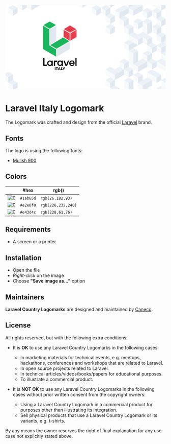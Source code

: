 <p align="center"><img src="/src/it/socialcard.png" alt="Laravel Italy Logomark"></p>

# Laravel Italy Logomark

The Logomark was crafted and design from the official [Laravel](https://github.com/laravel/art) brand.

## Fonts

The logo is using the following fonts:

- [Mulish 900](https://fonts.google.com/specimen/Mulish#900)

## Colors

|                                                                                                               |#hex    |rgb()             |
|---                                                                                                            |---     |---               |
|![0](https://res.cloudinary.com/caneco/image/upload/c_scale,co_rgb:1ab65d,e_colorize:100,f_png/v1/pallete.svg)|`#1ab65d`|`rgb(26,182,93)`  |
|![0](https://res.cloudinary.com/caneco/image/upload/c_scale,co_rgb:e2e8f0,e_colorize:100,f_png/v1/pallete.svg)|`#e2e8f0`|`rgb(226,232,240)`|
|![0](https://res.cloudinary.com/caneco/image/upload/c_scale,co_rgb:e43d4c,e_colorize:100,f_png/v1/pallete.svg)|`#e43d4c`|`rgb(228,61,76)`  |

## Requirements

- A screen or a printer

## Installation

- Open the file
- *Right-click* on the image
- Choose **"Save image as…"** option

## Maintainers

**Laravel Country Logomarks** are designed and maintained by [Caneco](https://twitter.com/caneco).

## License

All rights reserved, but with the following extra conditions:

- It is **OK** to use any Laravel Country Logomarks in the following cases:
    - In marketing materials for technical events, e.g. meetups, hackathons, conferences and workshops that are related to Laravel.
    - In open source projects related to Laravel.
    - In technical articles/videos/books/papers for educational purposes.
    - To illustrate a commercial product.

- It is **NOT OK** to use any Laravel Country Logomarks in the following cases without prior written consent from the copyright owners:
    - Using a Laravel Country Logomark in a commercial product for purposes other than illustrating its integration.
    - Sell physical products that use a Laravel Country Logomark or its variants, e.g. t-shirts.

By any means the owner reserves the right of final explanation for any use case not explicitly stated above.
